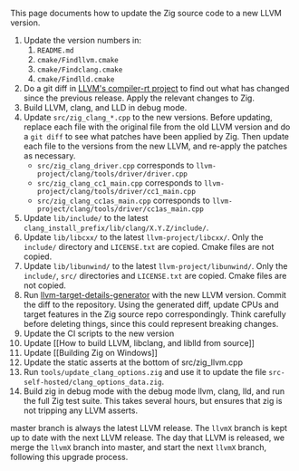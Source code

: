 This page documents how to update the Zig source code to a new LLVM version.

 1. Update the version numbers in:
    1. `README.md`
    2. `cmake/Findllvm.cmake`
    3. `cmake/Findclang.cmake`
    4. `cmake/Findlld.cmake`
 2. Do a git diff in [LLVM's compiler-rt project](https://github.com/llvm/llvm-project) to find out what has changed since the previous release. Apply the relevant changes to Zig.
 3. Build LLVM, clang, and LLD in debug mode.
 4. Update `src/zig_clang_*.cpp` to the new versions. Before updating, replace each file with the original file from the old LLVM version and do a `git diff` to see what patches have been applied by Zig. Then update each file to the versions from the new LLVM, and re-apply the patches as necessary.
    * `src/zig_clang_driver.cpp` corresponds to `llvm-project/clang/tools/driver/driver.cpp`
    * `src/zig_clang_cc1_main.cpp` corresponds to `llvm-project/clang/tools/driver/cc1_main.cpp`
    * `src/zig_clang_cc1as_main.cpp` corresponds to `llvm-project/clang/tools/driver/cc1as_main.cpp`
 5. Update `lib/include/` to the latest `clang_install_prefix/lib/clang/X.Y.Z/include/`.
 6. Update `lib/libcxx/` to the latest `llvm-project/libcxx/`. Only the `include/` directory and `LICENSE.txt` are copied. Cmake files are not copied.
 7. Update `lib/libunwind/` to the latest `llvm-project/libunwind/`. Only the `include/`, `src/` directories and `LICENSE.txt` are copied. Cmake files are not copied.
 8. Run [llvm-target-details-generator](https://github.com/ziglang/zig-llvm-target-details-generator) with the new LLVM version. Commit the diff to the repository. Using the generated diff, update CPUs and target features in the Zig source repo correspondingly. Think carefully before deleting things, since this could represent breaking changes.
 9. Update the CI scripts to the new version
 10. Update [[How to build LLVM, libclang, and liblld from source]]
 11. Update [[Building Zig on Windows]]
 12. Update the static asserts at the bottom of src/zig_llvm.cpp
 13. Run `tools/update_clang_options.zig` and use it to update the file `src-self-hosted/clang_options_data.zig`.
 14. Build zig in debug mode with the debug mode llvm, clang, lld, and run the full Zig test suite. This takes several hours, but ensures that zig is not tripping any LLVM asserts.

master branch is always the latest LLVM release. The `llvmX` branch is kept up to date with the next LLVM release. The day that LLVM is released, we merge the `llvmX` branch into master, and start the next `llvmX` branch, following this upgrade process. 